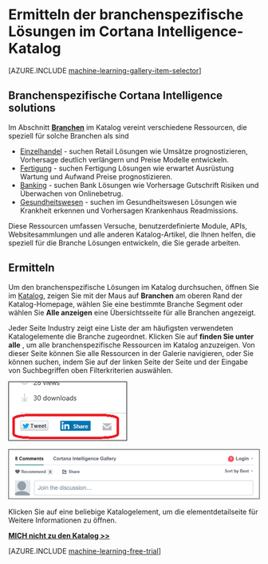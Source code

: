 <properties
    pageTitle="Cortana Intelligence Katalog branchenspezifische Lösungen | Microsoft Azure"
    description="Entdecken Sie Industry Lösungen im Cortana Intelligence-Katalog."
    services="machine-learning"
    documentationCenter=""
    authors="garyericson"
    manager="jhubbard"
    editor="cgronlun"/>

<tags
    ms.service="machine-learning"
    ms.workload="data-services"
    ms.tgt_pltfrm="na"
    ms.devlang="na"
    ms.topic="article"
    ms.date="10/13/2016"
    ms.author="roopalik;garye"/>


# <a name="discover-industry-specific-solutions-in-the-cortana-intelligence-gallery"></a>Ermitteln der branchenspezifische Lösungen im Cortana Intelligence-Katalog

[AZURE.INCLUDE [machine-learning-gallery-item-selector](../../includes/machine-learning-gallery-item-selector.md)]

## <a name="industry-specific-cortana-intelligence-solutions"></a>Branchenspezifische Cortana Intelligence solutions

Im Abschnitt **[Branchen](https://gallery.cortanaintelligence.com/industries)** im Katalog vereint verschiedene Ressourcen, die speziell für solche Branchen als sind

- [Einzelhandel](https://gallery.cortanaintelligence-int.com/industries/retail) - suchen Retail Lösungen wie Umsätze prognostizieren, Vorhersage deutlich verlängern und Preise Modelle entwickeln.
- [Fertigung](https://gallery.cortanaintelligence-int.com/industries/manufacturing) - suchen Fertigung Lösungen wie erwartet Ausrüstung Wartung und Aufwand Preise prognostizieren.
- [Banking](https://gallery.cortanaintelligence-int.com/industries/banking) - suchen Bank Lösungen wie Vorhersage Gutschrift Risiken und Überwachen von Onlinebetrug.
- [Gesundheitswesen](https://gallery.cortanaintelligence-int.com/industries/healthcare) - suchen im Gesundheitswesen Lösungen wie Krankheit erkennen und Vorhersagen Krankenhaus Readmissions.

Diese Ressourcen umfassen Versuche, benutzerdefinierte Module, APIs, Websitesammlungen und alle anderen Katalog-Artikel, die Ihnen helfen, die speziell für die Branche Lösungen entwickeln, die Sie gerade arbeiten.

## <a name="discover"></a>Ermitteln

 Um den branchenspezifische Lösungen im Katalog durchsuchen, öffnen Sie im [Katalog](http://gallery.cortanaintelligence.com), zeigen Sie mit der Maus auf **Branchen** am oberen Rand der Katalog-Homepage, wählen Sie eine bestimmte Branche Segment oder wählen Sie **Alle anzeigen** eine Übersichtsseite für alle Branchen angezeigt.

 Jeder Seite Industry zeigt eine Liste der am häufigsten verwendeten Katalogelemente die Branche zugeordnet.
Klicken Sie auf **finden Sie unter alle** , um alle branchenspezifische Ressourcen im Katalog anzuzeigen.
Von dieser Seite können Sie alle Ressourcen in der Galerie navigieren, oder Sie können suchen, indem Sie auf der linken Seite der Seite und der Eingabe von Suchbegriffen oben Filterkriterien auswählen.

![Dieses Element für Freunde freigeben](media\machine-learning-gallery-how-to-use-contribute-publish\share-links.png)

![Fügen Sie eigene Kommentare hinzu](media\machine-learning-gallery-how-to-use-contribute-publish\comments.png)

 Klicken Sie auf eine beliebige Katalogelement, um die elementdetailseite für Weitere Informationen zu öffnen.


**[MICH nicht zu den Katalog >>](http://gallery.cortanaintelligence.com)**

[AZURE.INCLUDE [machine-learning-free-trial](../../includes/machine-learning-free-trial.md)]

